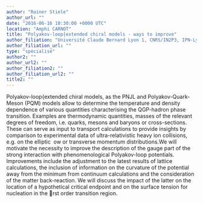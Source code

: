 ```yaml
---
author: "Rainer Stiele"
author_url: ""
date: "2016-06-16 10:30:00 +0000 UTC"
location: "Amphi CARNOT"
title: "Polyakov-loop{extended chiral models - ways to improve"
author_filiation: "Université Claude Bernard Lyon 1, CNRS/IN2P3, IPN-Lyon"
author_filiation_url: ""
type: "spécialisé"
author2: ""
author_url2: ""
author_filiation2: ""
author_filiation_url2: ""
title2: ""
---
```

Polyakov-loop{extended chiral models, as the PNJL and Polyakov-Quark-Meson (PQM) models allow to determine the temperature and density dependence of various quantities characterising the QGP-hadron phase transition. Examples are thermodynamic quantities, masses of the relevant degrees of freedom, i.e. quarks, mesons and baryons or cross-sections. These can serve as input to transport calculations to provide insights by comparison to experimental data of ultra-relativistic heavy ion collisions, e.g. on the elliptic  ow or transverse momentum distributions.We will motivate the necessity to improve the description of the gauge part of the strong interaction with phenomenological Polyakov-loop potentials. Improvements include the adjustment to the latest results of lattice calculations, the inclusion of information on the curvature of the potential away from the minimum from continuum calculations and the consideration of the matter back-reaction. We will discuss the impact of the latter on the location of a hypothetical critical endpoint and on the surface tension for nucleation in the rst order transition region.
